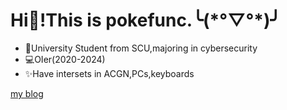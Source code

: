 # Hi👋!This is pokefunc.╰(\*°▽°\*)╯

- 📖University Student from SCU,majoring in cybersecurity
- 💻OIer(2020-2024)
- ✨Have intersets in ACGN,PCs,keyboards

[my blog](https://pokefunc.xyz)

<!--
**pokefunc/pokefunc** is a ✨ _special_ ✨ repository because its `README.md` (this file) appears on your GitHub profile.

Here are some ideas to get you started:

- 🔭 I’m currently working on ...
- 🌱 I’m currently learning ...
- 👯 I’m looking to collaborate on ...
- 🤔 I’m looking for help with ...
- 💬 Ask me about ...
- 📫 How to reach me: ...
- 😄 Pronouns: ...
- ⚡ Fun fact: ...
-->
